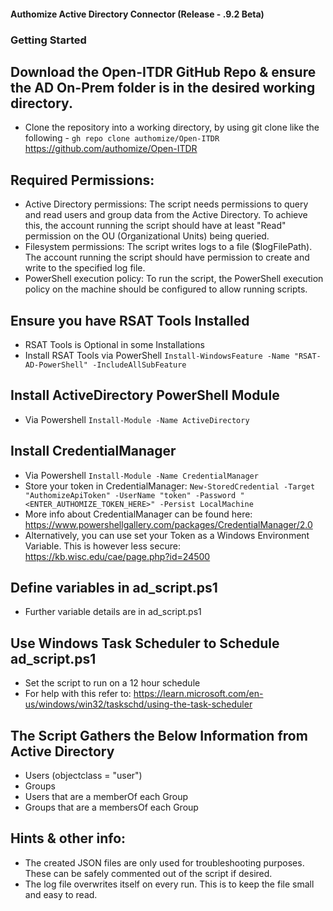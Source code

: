 #### Authomize Active Directory Connector (Release - .9.2 Beta)

### Getting Started

## Download the Open-ITDR GitHub Repo & ensure the AD On-Prem folder is in the desired working directory. 
- Clone the repository into a working directory, by using git clone like the following - 
`gh repo clone authomize/Open-ITDR` https://github.com/authomize/Open-ITDR

## Required Permissions: 
- Active Directory permissions: The script needs permissions to query and read users and group data from the Active Directory. To achieve this, the account running the script should have at least "Read" permission on the OU (Organizational Units) being queried.
- Filesystem permissions: The script writes logs to a file ($logFilePath). The account running the script should have permission to create and write to the specified log file.
- PowerShell execution policy: To run the script, the PowerShell execution policy on the machine should be configured to allow running scripts. 

## Ensure you have RSAT Tools Installed
- RSAT Tools is Optional in some Installations
- Install RSAT Tools via PowerShell `Install-WindowsFeature -Name "RSAT-AD-PowerShell" -IncludeAllSubFeature`

## Install ActiveDirectory PowerShell Module
- Via Powershell `Install-Module -Name ActiveDirectory`

## Install CredentialManager 
- Via Powershell `Install-Module -Name CredentialManager`
- Store your token in CredentialManager:
	`New-StoredCredential -Target "AuthomizeApiToken" -UserName "token" -Password "<ENTER_AUTHOMIZE_TOKEN_HERE>" -Persist LocalMachine`
- More info about CredentialManager can be found here: https://www.powershellgallery.com/packages/CredentialManager/2.0
- Alternatively, you can use set your Token as a Windows Environment Variable. This is however less secure: https://kb.wisc.edu/cae/page.php?id=24500

## Define variables in ad_script.ps1
- Further variable details are in ad_script.ps1

## Use Windows Task Scheduler to Schedule ad_script.ps1
- Set the script to run on a 12 hour schedule
- For help with this refer to: https://learn.microsoft.com/en-us/windows/win32/taskschd/using-the-task-scheduler

## The Script Gathers the Below Information from Active Directory
- Users (objectclass = "user")
- Groups
- Users that are a memberOf each Group
- Groups that are a membersOf each Group

## Hints & other info:
- The created JSON files are only used for troubleshooting purposes. These can be safely commented out of the script if desired.
- The log file overwrites itself on every run. This is to keep the file small and easy to read.

